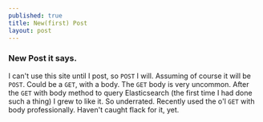 ```yaml
---
published: true
title: New(first) Post
layout: post
---
```

### New Post it says. 

I can't use this site until I post, so `POST` I will. Assuming of course it will be `POST`. Could be a `GET`, with a body. The `GET` body is very uncommon. After the `GET` with body method to query Elasticsearch (the first time I had done such a thing) I grew to like it. So underrated. Recently used the o'l `GET` with body professionally. Haven't caught flack for it, yet.